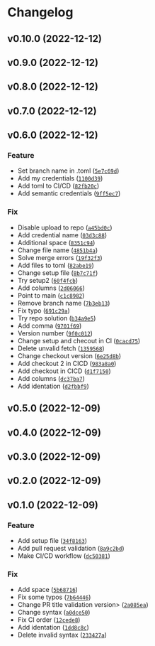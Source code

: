 # Changelog

<!--next-version-placeholder-->

## v0.10.0 (2022-12-12)


## v0.9.0 (2022-12-12)


## v0.8.0 (2022-12-12)


## v0.7.0 (2022-12-12)


## v0.6.0 (2022-12-12)
### Feature
* Set branch name in .toml ([`5e7c69d`](https://github.com/jorgesalinas07/aws_spike/commit/5e7c69ddfcbfb8e350b0c13b8d2d02a4451b3f4e))
* Add my credentials ([`1100d39`](https://github.com/jorgesalinas07/aws_spike/commit/1100d3952d1f638a8502567c21e46a35a37681a1))
* Add toml to CI/CD ([`82fb20c`](https://github.com/jorgesalinas07/aws_spike/commit/82fb20cc9dbbed8e3a3ba451033ce84162924081))
* Add semantic credentials ([`9ff5ec7`](https://github.com/jorgesalinas07/aws_spike/commit/9ff5ec75df144a174497290a8466981cd3183520))

### Fix
* Disable upload to repo ([`a45bd0c`](https://github.com/jorgesalinas07/aws_spike/commit/a45bd0c5ea093dc4dce5df592dd606ca09867512))
* Add credential name ([`03d3c88`](https://github.com/jorgesalinas07/aws_spike/commit/03d3c88b38a6bbbd136ef0f3ceb5912d1f19db57))
* Additional space ([`8351c94`](https://github.com/jorgesalinas07/aws_spike/commit/8351c94d1f10ead9639a3b89a51109092e3590d0))
* Change file name ([`4851b4a`](https://github.com/jorgesalinas07/aws_spike/commit/4851b4a107047f522defd0db5be93f5f6f0df0de))
* Solve merge errors ([`19f32f3`](https://github.com/jorgesalinas07/aws_spike/commit/19f32f31a1093f841a2c0a2c6e7b268ea696aff3))
* Add files to toml ([`82abe19`](https://github.com/jorgesalinas07/aws_spike/commit/82abe19f47491788fdaee2c42c3a9cf5c1acc9a2))
* Change setup file ([`8b7c71f`](https://github.com/jorgesalinas07/aws_spike/commit/8b7c71f362cdf22ce595a9df1cfb1ba5afeef96d))
* Try setup2 ([`60f4fcb`](https://github.com/jorgesalinas07/aws_spike/commit/60f4fcb10eda9264c21f37bbe3d5c2ce20ccbdaa))
* Add columns ([`2d06066`](https://github.com/jorgesalinas07/aws_spike/commit/2d060660246309e6821022aac72921eb1ef9947c))
* Point to main ([`c1c8982`](https://github.com/jorgesalinas07/aws_spike/commit/c1c898270b01a317bb7d48aea64ffaa0bc4b3641))
* Remove branch name ([`7b3eb13`](https://github.com/jorgesalinas07/aws_spike/commit/7b3eb1348a2d57e5966a84543ef478e967656048))
* Fix typo ([`691c29a`](https://github.com/jorgesalinas07/aws_spike/commit/691c29a8032e3a77bd59b1f6c2d73533820066f1))
* Try repo solution ([`b34a9e5`](https://github.com/jorgesalinas07/aws_spike/commit/b34a9e5b5c084a9990efc1b7de0e112f2f57f7fd))
* Add comma ([`9701f69`](https://github.com/jorgesalinas07/aws_spike/commit/9701f693e9f38fdbd35096d4326bff8ddbc063cc))
* Version number ([`9f0c012`](https://github.com/jorgesalinas07/aws_spike/commit/9f0c012440a414beaa6a3dec424476932d69e8c9))
* Change setup and checout in CI ([`0cacd75`](https://github.com/jorgesalinas07/aws_spike/commit/0cacd75866b048c453f94262ce6841ddb4e906cc))
* Delete unvalid fetch ([`1359568`](https://github.com/jorgesalinas07/aws_spike/commit/13595684c54f2d208ec54983f1c5d1b68097fe1d))
* Change checkout version ([`6e25d8b`](https://github.com/jorgesalinas07/aws_spike/commit/6e25d8b735c6eed00da074e476b41395e92fe236))
* Add checkout 2 in CICD ([`983a8a0`](https://github.com/jorgesalinas07/aws_spike/commit/983a8a0365034883e9bcb779703e9870abdce807))
* Add checkout in CICD ([`d1f7150`](https://github.com/jorgesalinas07/aws_spike/commit/d1f71509b79090390ba2be3834808852eb71fd13))
* Add columns ([`dc37ba7`](https://github.com/jorgesalinas07/aws_spike/commit/dc37ba716d715edb9d4d1362eca6936a5141e1bd))
* Add identation ([`d2fbbf9`](https://github.com/jorgesalinas07/aws_spike/commit/d2fbbf91c03127bcc2f717e940f932ecbd32ce78))

## v0.5.0 (2022-12-09)


## v0.4.0 (2022-12-09)


## v0.3.0 (2022-12-09)


## v0.2.0 (2022-12-09)


## v0.1.0 (2022-12-09)
### Feature
* Add setup file ([`34f8163`](https://github.com/jorgesalinas07/aws_spike/commit/34f8163672edd33688fe849ba8e62390034f3f60))
* Add pull request validation ([`8a9c2bd`](https://github.com/jorgesalinas07/aws_spike/commit/8a9c2bd890222b0dbe9df94548467bbadcfe751f))
* Make CI/CD workflow ([`dc50381`](https://github.com/jorgesalinas07/aws_spike/commit/dc5038179971df23aca45e1018c987517dd82200))

### Fix
* Add space ([`5b68716`](https://github.com/jorgesalinas07/aws_spike/commit/5b68716ae58e9f17ea34bf6aa27baaa5da666933))
* Fix some typos ([`7b64446`](https://github.com/jorgesalinas07/aws_spike/commit/7b644463f5534272bdb81265b568a21c4cdfc0ee))
* Change PR title validation version> ([`2a085ea`](https://github.com/jorgesalinas07/aws_spike/commit/2a085ea4e4e5df158548f47857d2e1146cbc3a4d))
* Change syntax ([`a0dce50`](https://github.com/jorgesalinas07/aws_spike/commit/a0dce505012a59b248ad1ccb666f72950c570982))
* Fix CI order ([`12cede8`](https://github.com/jorgesalinas07/aws_spike/commit/12cede87e38a161955a1b5ccbb13110255bd2b82))
* Add identation ([`1dd8c8c`](https://github.com/jorgesalinas07/aws_spike/commit/1dd8c8c4eeaed64a3d282e0a79260fd5acd9e73a))
* Delete invalid syntax ([`233427a`](https://github.com/jorgesalinas07/aws_spike/commit/233427a8ef87c93508d5d829362a0aa109b2173d))
